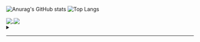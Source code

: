 ![Anurag's GitHub stats](https://github-readme-stats.vercel.app/api?username=darko5r&theme=transparent&show_icons=true&hide_border=true&text_bold=true&card_width=200) ![Top Langs](https://github-readme-stats.vercel.app/api/top-langs/?username=darko5r&layout=compact&theme=transparent&hide_border=true&text_bold=true&card_width=280)




<a href="https://github.com/darko5r/darko5r.github.io">
  <img align="center" src="https://github-readme-stats.vercel.app/api/pin/?username=darko5r&repo=darko5r.github.io&theme=transparent" />
</a>
<a href="https://github.com/darko5r/cleanpack-script">
  <img align="center" src="https://github-readme-stats.vercel.app/api/pin/?username=darko5r&repo=cleanpack-script&theme=transparent" />
</a>


<details>
<summary>

_______

</summary>

Check later...

</details>

